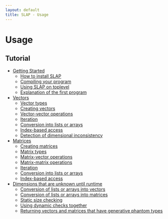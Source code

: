 ```yaml
---
layout: default
title: SLAP - Usage
---
```


Usage
=====

Tutorial
--------

- [Getting Started](getting-started.html)
  - [How to install SLAP](getting-started.html#how-to-install-slap)
  - [Compiling your program](getting-started.html#compiling-your-program)
  - [Using SLAP on toplevel](getting-started.html#using-slap-on-toplevel)
  - [Explanation of the first program](getting-started.html#explanation-of-the-first-program)
- [Vectors](vectors.html)
  - [Vector types](vectors.html#vector-types)
  - [Creating vectors](vectors.html#creating-vectors)
  - [Vector-vector operations](vectors.html#vector-vector-operations)
  - [Iteration](vectors.html#iteration)
  - [Conversion into lists or arrays](vectors.html#conversion-into-lists-or-arrays)
  - [Index-based access](vectors.html#index-based-access)
  - [Detection of dimensional inconsistency](vectors.html#detection-of-dimensional-inconsistency)
- [Matrices](matrices.html)
  - [Creating matrices](matrices.html#creating-matrices)
  - [Matrix types](matrices.html#matrix-types)
  - [Matrix-vector operations](matrices.html#matrix-vector-operations)
  - [Matrix-matrix operations](matrices.html#matrix-matrix-operations)
  - [Iteration](matrices.html#iteration)
  - [Conversion into lists or arrays](matrices.html#conversion-into-lists-or-arrays)
  - [Index-based access](matrices.html#index-based-access)
- [Dimensions that are unknown until runtime](dynsize.html)
  - [Conversion of lists or arrays into vectors](dynsize.html#conversion-of-lists-or-arrays-into-vectors)
  - [Conversion of lists or arrays into matrices](dynsize.html#conversion-of-lists-or-arrays-into-matrices)
  - [Static size checking](dynsize.html#static-size-checking)
  - [Using dynamic checks together](dynsize.html#using-dynamic-checks-together)
  - [Returning vectors and matrices that have generative phantom types](dynsize.html#returning-vectors-and-matrices-that-have-generative-phantom-types)
